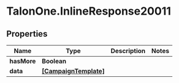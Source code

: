 # TalonOne.InlineResponse20011

## Properties

Name | Type | Description | Notes
------------ | ------------- | ------------- | -------------
**hasMore** | **Boolean** |  | 
**data** | [**[CampaignTemplate]**](CampaignTemplate.md) |  | 


